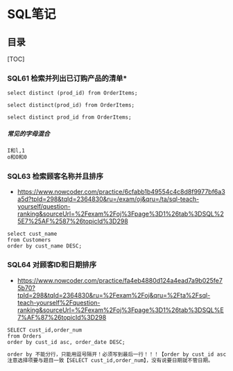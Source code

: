 # SQL笔记



## 目录

[TOC]





### **SQL61** 检索并列出已订购产品的清单*

```mysql
select distinct (prod_id) from OrderItems;
```

```mysql
select distinct(prod_id) from OrderItems;
```

```mysql
select distinct prod_id from OrderItems;
```

##### 常见的字母混合

```markdown
I和l,1
o和O和0
```





### SQL63 检索顾客名称并且排序

- https://www.nowcoder.com/practice/6cfabb1b49554c4c8d8f9977bf6a3a5d?tpId=298&tqId=2364830&ru=/exam/oj&qru=/ta/sql-teach-yourself/question-ranking&sourceUrl=%2Fexam%2Foj%3Fpage%3D1%26tab%3DSQL%25E7%25AF%2587%26topicId%3D298

```mysql
select cust_name  
from Customers
order by cust_name DESC;
```








### SQL64 对顾客ID和日期排序

- https://www.nowcoder.com/practice/fa4eb4880d124a4ead7a9b025fe75b70?tpId=298&tqId=2364830&ru=%2Fexam%2Foj&qru=%2Fta%2Fsql-teach-yourself%2Fquestion-ranking&sourceUrl=%2Fexam%2Foj%3Fpage%3D1%26tab%3DSQL%E7%AF%87%26topicId%3D298

```MYSQL
SELECT cust_id,order_num
from Orders
order by cust_id asc, order_date DESC;
```

```markdown
order by 不能分行，只能用逗号隔开！必须写到最后一行！！！【order by cust_id asc, order_date DESC;】
注意选择项要与题目一致【SELECT cust_id,order_num】，没有说要日期就不管日期。

```





